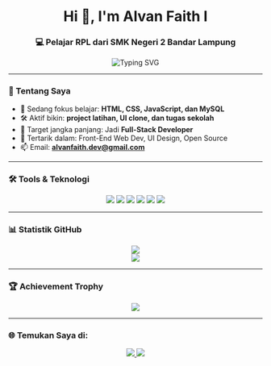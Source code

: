 <h1 align="center">Hi 👋, I'm Alvan Faith I</h1>
<h3 align="center">💻 Pelajar RPL dari SMK Negeri 2 Bandar Lampung</h3>

<p align="center">
  <img src="https://readme-typing-svg.herokuapp.com?font=Fira+Code&weight=600&size=22&pause=1000&color=00FFCC&center=true&vCenter=true&width=435&lines=Front-End+Enthusiast;Currently+Learning+HTML%2C+CSS%2C+JS%2C+MySQL;Love+to+Build+Cool+Stuff" alt="Typing SVG" />
</p>

---

### 🧠 Tentang Saya

- 🌱 Sedang fokus belajar: **HTML, CSS, JavaScript, dan MySQL**
- 🛠️ Aktif bikin: **project latihan, UI clone, dan tugas sekolah**
- 🎯 Target jangka panjang: Jadi **Full-Stack Developer**
- 💬 Tertarik dalam: Front-End Web Dev, UI Design, Open Source
- 📫 Email: **alvanfaith.dev@gmail.com**

---

### 🛠️ Tools & Teknologi

<p align="center">
  <img src="https://img.shields.io/badge/HTML5-E34F26?style=for-the-badge&logo=html5&logoColor=white"/>
  <img src="https://img.shields.io/badge/CSS3-1572B6?style=for-the-badge&logo=css3&logoColor=white"/>
  <img src="https://img.shields.io/badge/JavaScript-F7DF1E?style=for-the-badge&logo=javascript&logoColor=black"/>
  <img src="https://img.shields.io/badge/MySQL-00758F?style=for-the-badge&logo=mysql&logoColor=white"/>
  <img src="https://img.shields.io/badge/Git-F05032?style=for-the-badge&logo=git&logoColor=white"/>
  <img src="https://img.shields.io/badge/VS%20Code-007ACC?style=for-the-badge&logo=visual-studio-code&logoColor=white"/>
</p>

---

### 📊 Statistik GitHub

<p align="center">
  <img src="https://github-readme-stats.vercel.app/api?username=alvanfaith&show_icons=true&theme=radical&border_radius=10" />
  <br/>
  <img src="https://github-readme-stats.vercel.app/api/top-langs/?username=alvanfaith&layout=compact&theme=radical&border_radius=10" />
</p>

---

### 🏆 Achievement Trophy

<p align="center">
  <img src="https://github-profile-trophy.vercel.app/?username=alvanfaith&theme=matrix&no-frame=true&column=6" />
</p>

---

### 🌐 Temukan Saya di:

<p align="center">
  <a href="https://instagram.com/alvanfaith">
    <img src="https://img.shields.io/badge/Instagram-%23E4405F.svg?style=for-the-badge&logo=Instagram&logoColor=white"/>
  </a>
  <a href="https://linkedin.com/in/alvanfaith">
    <img src="https://img.shields.io/badge/LinkedIn-%230077B5.svg?style=for-the-badge&logo=linkedin&logoColor=white"/>
  </a>
</p>
